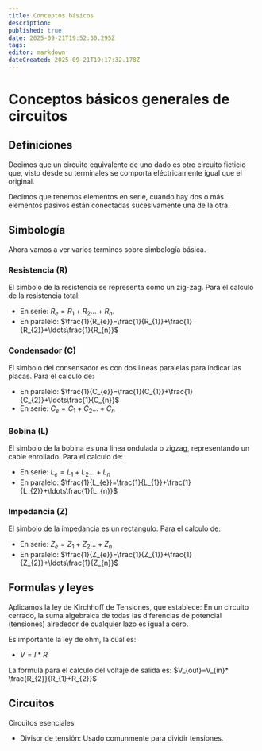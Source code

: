 ```yaml
---
title: Conceptos básicos
description: 
published: true
date: 2025-09-21T19:52:30.295Z
tags: 
editor: markdown
dateCreated: 2025-09-21T19:17:32.178Z
---
```


# Conceptos básicos generales de circuitos
## Definiciones
Decimos que un circuito equivalente de uno dado es otro circuito ficticio que, visto desde su terminales se comporta eléctricamente igual que el original.

Decimos que tenemos elementos en serie, cuando hay dos o más elementos pasivos están conectadas sucesivamente una de la otra.


## Simbología
Ahora vamos a ver varios terminos sobre simbología básica.
### Resistencia (R)
El simbolo de la resistencia se representa como un zig-zag.
Para el calculo de la resistencia total:
- En serie: $R_{e}=R_{1}+R_{2}\ldots+R_{n}$.
- En paralelo: $\frac{1}{R_{e}}=\frac{1}{R_{1}}+\frac{1}{R_{2}}+\ldots\frac{1}{R_{n}}$
### Condensador (C)
El simbolo del consensador es con dos lineas paralelas para indicar las placas.
Para el calculo de:
- En paralelo: $\frac{1}{C_{e}}=\frac{1}{C_{1}}+\frac{1}{C_{2}}+\ldots\frac{1}{C_{n}}$
- En serie: $C_{e}=C_{1}+C_{2}\ldots+C_{n}$
### Bobina (L)
El simbolo de la bobina es una linea ondulada o zigzag, representando un cable enrollado.
Para el calculo de:
- En serie: $L_{e}=L_{1}+L_{2}\ldots+L_{n}$
- En paralelo: $\frac{1}{L_{e}}=\frac{1}{L_{1}}+\frac{1}{L_{2}}+\ldots\frac{1}{L_{n}}$
### Impedancia (Z)
El simbolo de la impedancia es un rectangulo.
Para el calculo de:
- En serie: $Z_{e}=Z_{1}+Z_{2}\ldots+Z_{n}$
- En paralelo: $\frac{1}{Z_{e}}=\frac{1}{Z_{1}}+\frac{1}{Z_{2}}+\ldots\frac{1}{Z_{n}}$

## Formulas y leyes
Aplicamos la ley de Kirchhoff de Tensiones, que establece: En un circuito cerrado, la suma algebraica de todas las diferencias de potencial (tensiones) alrededor de cualquier lazo es igual a cero.

Es importante la ley de ohm, la cúal es:
- $V= I * R$

La formula para el calculo del voltaje de salida es:
$V_{out}=V_{in}* \frac{R_{2}}{R_{1}+R_{2}}$

## Circuitos
Circuitos esenciales

- Divisor de tensión: Usado comunmente para dividir tensiones.


